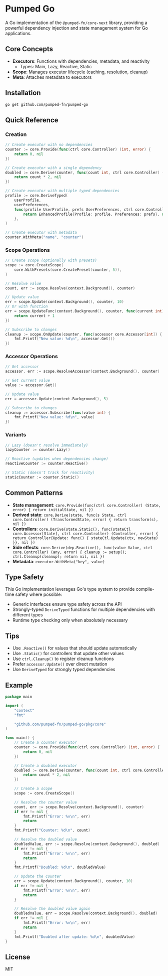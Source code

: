 # Pumped Go

A Go implementation of the `@pumped-fn/core-next` library, providing a powerful dependency injection and state management system for Go applications.

## Core Concepts

- **Executors**: Functions with dependencies, metadata, and reactivity
  - Types: Main, Lazy, Reactive, Static
- **Scope**: Manages executor lifecycle (caching, resolution, cleanup)
- **Meta**: Attaches metadata to executors

## Installation

```bash
go get github.com/pumped-fn/pumped-go
```

## Quick Reference

### Creation

```go
// Create executor with no dependencies
counter := core.Provide(func(ctrl core.Controller) (int, error) {
    return 0, nil
})

// Create executor with a single dependency
doubled := core.Derive(counter, func(count int, ctrl core.Controller) (int, error) {
    return count * 2, nil
})

// Create executor with multiple typed dependencies
profile := core.DeriveTyped(
    userProfile,
    userPreferences,
    func(profile UserProfile, prefs UserPreferences, ctrl core.Controller) (EnhancedProfile, error) {
        return EnhancedProfile{Profile: profile, Preferences: prefs}, nil
    },
)

// Create executor with metadata
counter.WithMeta("name", "counter")
```

### Scope Operations

```go
// Create scope (optionally with presets)
scope := core.CreateScope(
    core.WithPresets(core.CreatePreset(counter, 5)),
)

// Resolve value
count, err := scope.Resolve(context.Background(), counter)

// Update value
err = scope.Update(context.Background(), counter, 10)
// Or with function
err = scope.UpdateFunc(context.Background(), counter, func(current int) int {
    return current + 1
})

// Subscribe to changes
cleanup := scope.OnUpdate(counter, func(accessor core.Accessor[int]) {
    fmt.Printf("New value: %d\n", accessor.Get())
})
```

### Accessor Operations

```go
// Get accessor
accessor, err := scope.ResolveAccessor(context.Background(), counter)

// Get current value
value := accessor.Get()

// Update value
err = accessor.Update(context.Background(), 5)

// Subscribe to changes
cleanup := accessor.Subscribe(func(value int) {
    fmt.Printf("New value: %d\n", value)
})
```

### Variants

```go
// Lazy (doesn't resolve immediately)
lazyCounter := counter.Lazy()

// Reactive (updates when dependencies change)
reactiveCounter := counter.Reactive()

// Static (doesn't track for reactivity)
staticCounter := counter.Static()
```

## Common Patterns

- **State management**: `core.Provide(func(ctrl core.Controller) (State, error) { return initialState, nil })`
- **Derived state**: `core.Derive(state, func(s State, ctrl core.Controller) (TransformedState, error) { return transform(s), nil })`
- **Controllers**: `core.Derive(state.Static(), func(stateCtl core.Accessor[State], ctrl core.Controller) (Controller, error) { return Controller{Update: func() { stateCtl.Update(ctx, newState) }}, nil })`
- **Side effects**: `core.Derive(dep.Reactive(), func(value Value, ctrl core.Controller) (any, error) { cleanup := setup(); ctrl.Cleanup(cleanup); return nil, nil })`
- **Metadata**: `executor.WithMeta("key", value)`

## Type Safety

This Go implementation leverages Go's type system to provide compile-time safety where possible:

- Generic interfaces ensure type safety across the API
- Strongly-typed `DeriveTyped` functions for multiple dependencies with different types
- Runtime type checking only when absolutely necessary

## Tips

- Use `.Reactive()` for values that should update automatically
- Use `.Static()` for controllers that update other values
- Use `ctrl.Cleanup()` to register cleanup functions
- Prefer `accessor.Update()` over direct mutation
- Use `DeriveTyped` for strongly typed dependencies

## Example

```go
package main

import (
	"context"
	"fmt"

	"github.com/pumped-fn/pumped-go/pkg/core"
)

func main() {
	// Create a counter executor
	counter := core.Provide(func(ctrl core.Controller) (int, error) {
		return 0, nil
	})

	// Create a doubled executor
	doubled := core.Derive(counter, func(count int, ctrl core.Controller) (int, error) {
		return count * 2, nil
	})

	// Create a scope
	scope := core.CreateScope()

	// Resolve the counter value
	count, err := scope.Resolve(context.Background(), counter)
	if err != nil {
		fmt.Printf("Error: %v\n", err)
		return
	}
	fmt.Printf("Counter: %d\n", count)

	// Resolve the doubled value
	doubledValue, err := scope.Resolve(context.Background(), doubled)
	if err != nil {
		fmt.Printf("Error: %v\n", err)
		return
	}
	fmt.Printf("Doubled: %d\n", doubledValue)

	// Update the counter
	err = scope.Update(context.Background(), counter, 10)
	if err != nil {
		fmt.Printf("Error: %v\n", err)
		return
	}

	// Resolve the doubled value again
	doubledValue, err = scope.Resolve(context.Background(), doubled)
	if err != nil {
		fmt.Printf("Error: %v\n", err)
		return
	}
	fmt.Printf("Doubled after update: %d\n", doubledValue)
}
```

## License

MIT

